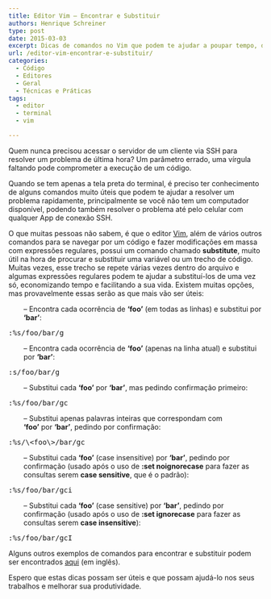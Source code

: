 ```yaml
---
title: Editor Vim – Encontrar e Substituir
authors: Henrique Schreiner
type: post
date: 2015-03-03
excerpt: Dicas de comandos no Vim que podem te ajudar a poupar tempo, dinheiro e deixar o seu cliente feliz e satisfeito.
url: /editor-vim-encontrar-e-substituir/
categories:
  - Código
  - Editores
  - Geral
  - Técnicas e Práticas
tags:
  - editor
  - terminal
  - vim

---
```

Quem nunca precisou acessar o servidor de um cliente via SSH para resolver um problema de última hora? Um parâmetro errado, uma vírgula faltando pode comprometer a execução de um código.

Quando se tem apenas a tela preta do terminal, é preciso ter conhecimento de alguns comandos muito úteis que podem te ajudar a resolver um problema rapidamente, principalmente se você não tem um computador disponível, podendo também resolver o problema até pelo celular com qualquer App de conexão SSH.

O que muitas pessoas não sabem, é que o editor <a title="Editor Vim" href="https://www.vim.org/" target="_blank">Vim</a>, além de vários outros comandos para se navegar por um código e fazer modificações em massa com expressões regulares, possui um comando chamado **substitute**, muito útil na hora de procurar e substituir uma variável ou um trecho de código. Muitas vezes, esse trecho se repete várias vezes dentro do arquivo e algumas expressões regulares podem te ajudar a substituí-los de uma vez só, economizando tempo e facilitando a sua vida. Existem muitas opções, mas provavelmente essas serão as que mais vão ser úteis:

<p style="padding-left: 30px">
  &#8211; Encontra cada ocorrência de <strong>&#8216;foo&#8217;</strong> (em todas as linhas) e substitui por <strong>&#8216;bar&#8217;</strong>:
</p>

<pre class="lang-bash">:%s/foo/bar/g</pre>

<p style="padding-left: 30px">
  &#8211; Encontra cada ocorrência de <strong>&#8216;foo&#8217;</strong> (apenas na linha atual) e substitui por <strong>&#8216;bar&#8217;</strong>:
</p>

<pre class="lang-bash">:s/foo/bar/g</pre>

<p style="padding-left: 30px">
  &#8211; Substitui cada <strong>&#8216;foo&#8217;</strong> por <strong>&#8216;bar&#8217;</strong>, mas pedindo confirmação primeiro:
</p>

<pre class="lang-bash">:%s/foo/bar/gc</pre>

<p style="padding-left: 30px">
  &#8211; Substitui apenas palavras inteiras que correspondam com <strong>&#8216;foo&#8217;</strong> por <strong>&#8216;bar&#8217;</strong>, pedindo por confirmação:
</p>

<pre class="lang-bash">:%s/\&lt;foo\&gt;/bar/gc</pre>

<p style="padding-left: 30px">
  &#8211; Substitui cada <strong>&#8216;foo&#8217;</strong> (case insensitive) por <strong>&#8216;bar&#8217;</strong>, pedindo por confirmação (usado após o uso de <strong>:set noignorecase</strong> para fazer as consultas serem <strong>case sensitive</strong>, que é o padrão):
</p>

<pre class="lang-bash">:%s/foo/bar/gci</pre>

<p style="padding-left: 30px">
  &#8211; Substitui cada <strong>&#8216;foo&#8217;</strong> (case sensitive) por <strong>&#8216;bar&#8217;</strong>, pedindo por confirmação (usado após o uso de <strong>:set ignorecase</strong> para fazer as consultas serem <strong>case insensitive</strong>):
</p>

<pre class="lang-bash">:%s/foo/bar/gcI</pre>

Alguns outros exemplos de comandos para encontrar e substituir podem ser encontrados <a title="Vim - Search and Replace" href="https://vim.wikia.com/wiki/Search_and_replace" target="_blank">aqui</a> (em inglês).

Espero que estas dicas possam ser úteis e que possam ajudá-lo nos seus trabalhos e melhorar sua produtividade.